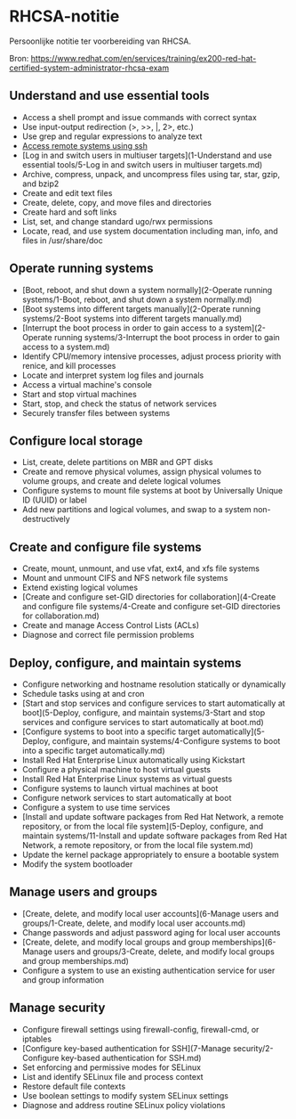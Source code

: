 # RHCSA-notitie
Persoonlijke notitie ter voorbereiding van RHCSA.

Bron: https://www.redhat.com/en/services/training/ex200-red-hat-certified-system-administrator-rhcsa-exam

## Understand and use essential tools
* Access a shell prompt and issue commands with correct syntax
* Use input-output redirection (>, >>, |, 2>, etc.)
* Use grep and regular expressions to analyze text
* [Access remote systems using ssh](https://access.redhat.com/documentation/en-US/Red_Hat_Enterprise_Linux/7/html/System_Administrators_Guide/s1-ssh-clients.html#s2-ssh-clients-ssh)
* [Log in and switch users in multiuser targets](1-Understand and use essential tools/5-Log in and switch users in multiuser targets.md)
* Archive, compress, unpack, and uncompress files using tar, star, gzip, and bzip2
* Create and edit text files
* Create, delete, copy, and move files and directories
* Create hard and soft links
* List, set, and change standard ugo/rwx permissions
* Locate, read, and use system documentation including man, info, and files in /usr/share/doc

## Operate running systems
* [Boot, reboot, and shut down a system normally](2-Operate running systems/1-Boot, reboot, and shut down a system normally.md)
* [Boot systems into different targets manually](2-Operate running systems/2-Boot systems into different targets manually.md)
* [Interrupt the boot process in order to gain access to a system](2-Operate running systems/3-Interrupt the boot process in order to gain access to a system.md)
* Identify CPU/memory intensive processes, adjust process priority with renice, and kill processes
* Locate and interpret system log files and journals
* Access a virtual machine's console
* Start and stop virtual machines
* Start, stop, and check the status of network services
* Securely transfer files between systems

## Configure local storage
* List, create, delete partitions on MBR and GPT disks
* Create and remove physical volumes, assign physical volumes to volume groups, and create and delete logical volumes
* Configure systems to mount file systems at boot by Universally Unique ID (UUID) or label
* Add new partitions and logical volumes, and swap to a system non-destructively

## Create and configure file systems
* Create, mount, unmount, and use vfat, ext4, and xfs file systems
* Mount and unmount CIFS and NFS network file systems
* Extend existing logical volumes
* [Create and configure set-GID directories for collaboration](4-Create and configure file systems/4-Create and configure set-GID directories for collaboration.md)
* Create and manage Access Control Lists (ACLs)
* Diagnose and correct file permission problems

## Deploy, configure, and maintain systems
* Configure networking and hostname resolution statically or dynamically
* Schedule tasks using at and cron
* [Start and stop services and configure services to start automatically at boot](5-Deploy, configure, and maintain systems/3-Start and stop services and configure services to start automatically at boot.md)
* [Configure systems to boot into a specific target automatically](5-Deploy, configure, and maintain systems/4-Configure systems to boot into a specific target automatically.md)
* Install Red Hat Enterprise Linux automatically using Kickstart
* Configure a physical machine to host virtual guests
* Install Red Hat Enterprise Linux systems as virtual guests
* Configure systems to launch virtual machines at boot
* Configure network services to start automatically at boot
* Configure a system to use time services
* [Install and update software packages from Red Hat Network, a remote repository, or from the local file system](5-Deploy, configure, and maintain systems/11-Install and update software packages from Red Hat Network, a remote repository, or from the local file system.md)
* Update the kernel package appropriately to ensure a bootable system
* Modify the system bootloader

## Manage users and groups
* [Create, delete, and modify local user accounts](6-Manage users and groups/1-Create, delete, and modify local user accounts.md)
* Change passwords and adjust password aging for local user accounts
* [Create, delete, and modify local groups and group memberships](6-Manage users and groups/3-Create, delete, and modify local groups and group memberships.md)
* Configure a system to use an existing authentication service for user and group information

## Manage security
* Configure firewall settings using firewall-config, firewall-cmd, or iptables
* [Configure key-based authentication for SSH](7-Manage security/2-Configure key-based authentication for SSH.md)
* Set enforcing and permissive modes for SELinux
* List and identify SELinux file and process context
* Restore default file contexts
* Use boolean settings to modify system SELinux settings
* Diagnose and address routine SELinux policy violations
